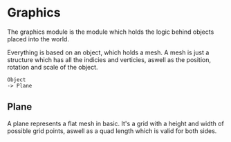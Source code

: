 # Graphics

The graphics module is the module which holds the logic behind objects placed into the world.

Everything is based on an object, which holds a mesh. A mesh is just a structure which has all
the indicies and verticies, aswell as the position, rotation and scale of the object.

```
Object
-> Plane
```

## Plane
A plane represents a flat mesh in basic. It's a grid with a height and width of possible grid points, aswell as a quad length which is valid for both sides.